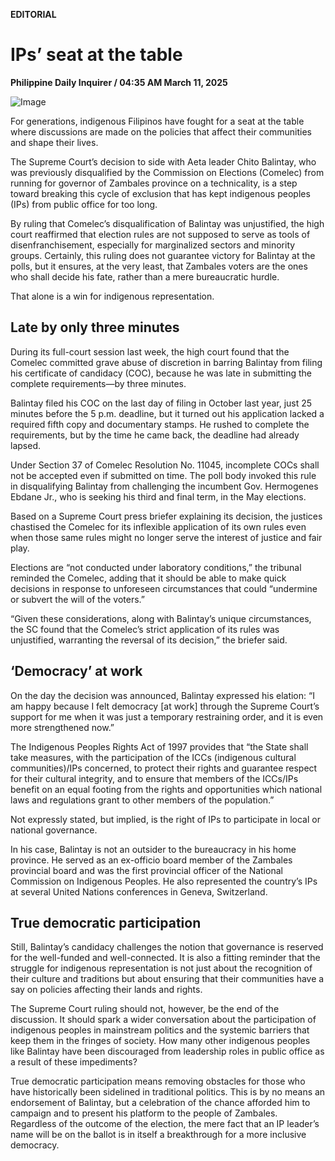 **EDITORIAL**

# IPs’ seat at the table

****Philippine Daily Inquirer / 04:35 AM March 11, 2025****

![Image](https://raw.githubusercontent.com/github-jl14/scrapy_api/refs/heads/main/images/editorial03112025.png)

For generations, indigenous Filipinos have fought for a seat at the table where discussions are made on the policies that affect their communities and shape their lives.

The Supreme Court’s decision to side with Aeta leader Chito Balintay, who was previously disqualified by the Commission on Elections (Comelec) from running for governor of Zambales province on a technicality, is a step toward breaking this cycle of exclusion that has kept indigenous peoples (IPs) from public office for too long.

By ruling that Comelec’s disqualification of Balintay was unjustified, the high court reaffirmed that election rules are not supposed to serve as tools of disenfranchisement, especially for marginalized sectors and minority groups. Certainly, this ruling does not guarantee victory for Balintay at the polls, but it ensures, at the very least, that Zambales voters are the ones who shall decide his fate, rather than a mere bureaucratic hurdle.

That alone is a win for indigenous representation.

## Late by only three minutes

During its full-court session last week, the high court found that the Comelec committed grave abuse of discretion in barring Balintay from filing his certificate of candidacy (COC), because he was late in submitting the complete requirements—by three minutes.

Balintay filed his COC on the last day of filing in October last year, just 25 minutes before the 5 p.m. deadline, but it turned out his application lacked a required fifth copy and documentary stamps. He rushed to complete the requirements, but by the time he came back, the deadline had already lapsed.

Under Section 37 of Comelec Resolution No. 11045, incomplete COCs shall not be accepted even if submitted on time. The poll body invoked this rule in disqualifying Balintay from challenging the incumbent Gov. Hermogenes Ebdane Jr., who is seeking his third and final term, in the May elections.

Based on a Supreme Court press briefer explaining its decision, the justices chastised the Comelec for its inflexible application of its own rules even when those same rules might no longer serve the interest of justice and fair play.

Elections are “not conducted under laboratory conditions,” the tribunal reminded the Comelec, adding that it should be able to make quick decisions in response to unforeseen circumstances that could “undermine or subvert the will of the voters.”

“Given these considerations, along with Balintay’s unique circumstances, the SC found that the Comelec’s strict application of its rules was unjustified, warranting the reversal of its decision,” the briefer said.

## ‘Democracy’ at work

On the day the decision was announced, Balintay expressed his elation: “I am happy because I felt democracy [at work] through the Supreme Court’s support for me when it was just a temporary restraining order, and it is even more strengthened now.”

The Indigenous Peoples Rights Act of 1997 provides that “the State shall take measures, with the participation of the ICCs (indigenous cultural communities)/IPs concerned, to protect their rights and guarantee respect for their cultural integrity, and to ensure that members of the ICCs/IPs benefit on an equal footing from the rights and opportunities which national laws and regulations grant to other members of the population.”

Not expressly stated, but implied, is the right of IPs to participate in local or national governance.

In his case, Balintay is not an outsider to the bureaucracy in his home province. He served as an ex-officio board member of the Zambales provincial board and was the first provincial officer of the National Commission on Indigenous Peoples. He also represented the country’s IPs at several United Nations conferences in Geneva, Switzerland.

## True democratic participation

Still, Balintay’s candidacy challenges the notion that governance is reserved for the well-funded and well-connected. It is also a fitting reminder that the struggle for indigenous representation is not just about the recognition of their culture and traditions but about ensuring that their communities have a say on policies affecting their lands and rights.

The Supreme Court ruling should not, however, be the end of the discussion. It should spark a wider conversation about the participation of indigenous peoples in mainstream politics and the systemic barriers that keep them in the fringes of society. How many other indigenous peoples like Balintay have been discouraged from leadership roles in public office as a result of these impediments?

True democratic participation means removing obstacles for those who have historically been sidelined in traditional politics. This is by no means an endorsement of Balintay, but a celebration of the chance afforded him to campaign and to present his platform to the people of Zambales. Regardless of the outcome of the election, the mere fact that an IP leader’s name will be on the ballot is in itself a breakthrough for a more inclusive democracy.